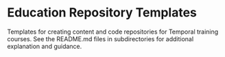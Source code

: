 # Education Repository Templates
Templates for creating content and code repositories for Temporal training courses.
See the README.md files in subdirectories for additional explanation and guidance.
